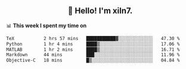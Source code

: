 <h2 align="center">👋 Hello! I'm xiln7.</h2>

📊 **This week I spent my time on**
<!--START_SECTION:waka-->

```txt
TeX           2 hrs 57 mins   ███████████▓░░░░░░░░░░░░░   47.30 %
Python        1 hr 4 mins     ████▒░░░░░░░░░░░░░░░░░░░░   17.06 %
MATLAB        1 hr 2 mins     ████▒░░░░░░░░░░░░░░░░░░░░   16.71 %
Markdown      44 mins         ███░░░░░░░░░░░░░░░░░░░░░░   11.96 %
Objective-C   18 mins         █▒░░░░░░░░░░░░░░░░░░░░░░░   04.84 %
```

<!--END_SECTION:waka-->


